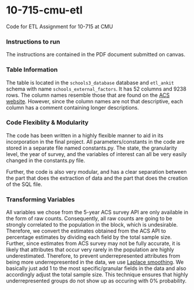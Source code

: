 # 10-715-cmu-etl
Code for ETL Assignment for 10-715 at CMU

### Instructions to run

The instructions are contained in the PDF document submitted on canvas.

### Table Information

The table is located in the `schools3_database` database and `etl_ankit` schema with name `schools_external_factors`. It has 52 columns and 9238 rows. The column names resemble those that are found on the [ACS website](https://api.census.gov/data/2018/acs/acs5/variables.html). However, since the column names are not that descriptive, each column has a comment containing longer descriptions.


### Code Flexiblity & Modularity

The code has been written in a highly flexible manner to aid in its incorporation in the final project. All parameters/constants in the code are stored in a separate file named constants.py. The state, the granularity level, the year of survey, and the variables of interest can all be very easily changed in the constants.py file.

Further, the code is also very modular, and has a clear separation between the part that does the extraction of data and the part that does the creation of the SQL file.

### Transforming Variables

All variables we chose from the 5-year ACS survey API are only available in the form of raw counts. Consequently, all raw counts are going to be strongly correlated to the population in the block, which is undesirable. Therefore, we convert the estimates obtained from the ACS API to percentage estimates by dividing each field by the total sample size. Further, since estimates from ACS survey may not be fully accurate, it is likely that attributes that occur very rarely in the population are highly underestimated. Therefore, to prevent underrepresented attributes from being more underrepresented in the data, we use [Laplace smoothing](https://en.wikipedia.org/wiki/Additive_smoothing). We basically just add 1 to the most specific/granular fields in the data and also accordingly adjust the total sample size. This technique ensures that highly underrepresented groups do not show up as occuring with 0% probability.
